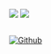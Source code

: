 <p>
    <img src="https://github-readme-stats-git-masterrstaa-rickstaa.vercel.app/api?username=travierm&show_icons=true&theme=dark&count_private=true" />
    <img src="https://github-readme-streak-stats.herokuapp.com/?user=travierm&count_private=true&theme=dark" />
</p>

<h2></h2>

[![Github](https://img.shields.io/badge/-Github-000?style=for-the-badge&logo=Github&logoColor=white)](https://github.com/travierm)
